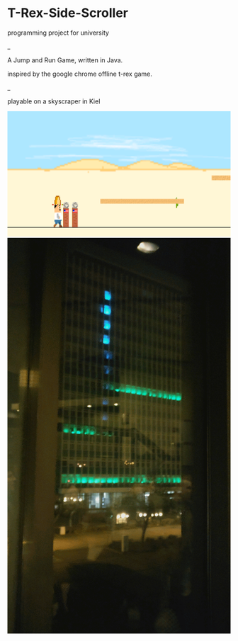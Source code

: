 # T-Rex-Side-Scroller

programming project for university

_

A Jump and Run Game, written in Java.

inspired by the google chrome offline t-rex game.

_

playable on a skyscraper in Kiel

![](./Screenshot_Images/Screenshot_20170313-095726.png)
![](./Screenshot_Images/IMG_20170310_214254-ANIMATION.gif)
